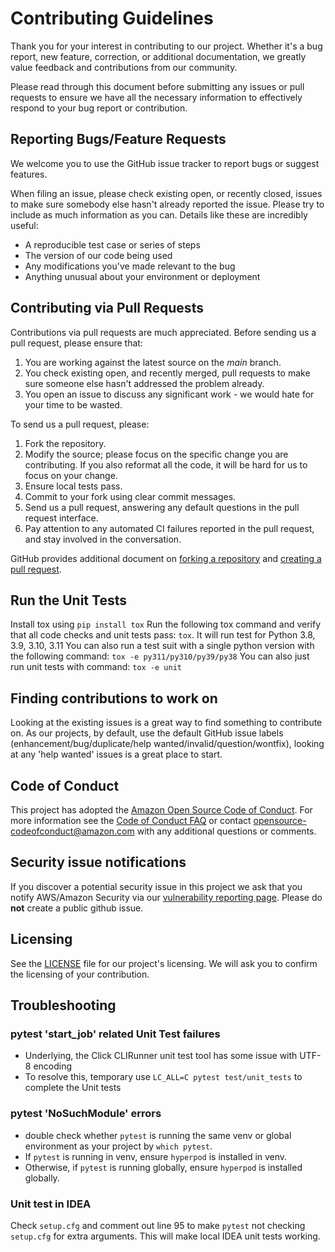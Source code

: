 # Contributing Guidelines
Thank you for your interest in contributing to our project. Whether it's a bug report, new feature, correction, or additional
documentation, we greatly value feedback and contributions from our community.

Please read through this document before submitting any issues or pull requests to ensure we have all the necessary
information to effectively respond to your bug report or contribution.


## Reporting Bugs/Feature Requests
We welcome you to use the GitHub issue tracker to report bugs or suggest features.

When filing an issue, please check existing open, or recently closed, issues to make sure somebody else hasn't already
reported the issue. Please try to include as much information as you can. Details like these are incredibly useful:

* A reproducible test case or series of steps
* The version of our code being used
* Any modifications you've made relevant to the bug
* Anything unusual about your environment or deployment


## Contributing via Pull Requests
Contributions via pull requests are much appreciated. Before sending us a pull request, please ensure that:

1. You are working against the latest source on the *main* branch.
2. You check existing open, and recently merged, pull requests to make sure someone else hasn't addressed the problem already.
3. You open an issue to discuss any significant work - we would hate for your time to be wasted.

To send us a pull request, please:

1. Fork the repository.
2. Modify the source; please focus on the specific change you are contributing. If you also reformat all the code, it will be hard for us to focus on your change.
3. Ensure local tests pass.
4. Commit to your fork using clear commit messages.
5. Send us a pull request, answering any default questions in the pull request interface.
6. Pay attention to any automated CI failures reported in the pull request, and stay involved in the conversation.

GitHub provides additional document on [forking a repository](https://help.github.com/articles/fork-a-repo/) and
[creating a pull request](https://help.github.com/articles/creating-a-pull-request/).


## Run the Unit Tests
Install tox using `pip install tox`
Run the following tox command and verify that all code checks and unit tests pass: `tox`. It will run test for Python 3.8, 3.9, 3.10, 3.11
You can also run a test suit with a single python version with the following command: `tox -e py311/py310/py39/py38`
You can also just run unit tests with command: `tox -e unit`


## Finding contributions to work on
Looking at the existing issues is a great way to find something to contribute on. As our projects, by default, use the default GitHub issue labels (enhancement/bug/duplicate/help wanted/invalid/question/wontfix), looking at any 'help wanted' issues is a great place to start.


## Code of Conduct
This project has adopted the [Amazon Open Source Code of Conduct](https://aws.github.io/code-of-conduct).
For more information see the [Code of Conduct FAQ](https://aws.github.io/code-of-conduct-faq) or contact
opensource-codeofconduct@amazon.com with any additional questions or comments.


## Security issue notifications
If you discover a potential security issue in this project we ask that you notify AWS/Amazon Security via our [vulnerability reporting page](http://aws.amazon.com/security/vulnerability-reporting/). Please do **not** create a public github issue.


## Licensing
See the [LICENSE](LICENSE) file for our project's licensing. We will ask you to confirm the licensing of your contribution.


## Troubleshooting
### pytest 'start_job' related Unit Test failures
- Underlying, the Click CLIRunner unit test tool has some issue with UTF-8 encoding
- To resolve this, temporary use ```LC_ALL=C pytest test/unit_tests``` to complete the Unit tests

### pytest 'NoSuchModule' errors
- double check whether ```pytest``` is running the same venv or global environment as your project by ```which pytest```.
- If ```pytest``` is running in venv, ensure ```hyperpod``` is installed in venv.
- Otherwise, if ```pytest``` is running globally, ensure ```hyperpod``` is installed globally.

### Unit test in IDEA
Check ```setup.cfg``` and comment out line 95 to make ```pytest``` not checking ```setup.cfg``` for extra arguments.
This will make local IDEA unit tests working.